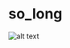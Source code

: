 # so_long

![alt text](https://drive.google.com/file/d/1RTehlAQOuU5ecV2kqIznDyvF4xythMeO/view?usp=sharing)
